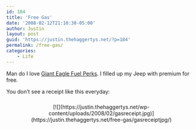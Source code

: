 ```yaml
---
id: 184
title: 'Free Gas'
date: '2008-02-12T21:10:30-05:00'
author: Justin
layout: post
guid: 'https://justin.thehaggertys.net/?p=184'
permalink: /free-gas/
categories:
    - Life
---
```


Man do I love [Giant Eagle Fuel Perks](http://www.gianteagle.com/Article.aspx?cntid=177048). I filled up my Jeep with premium for free.

You don’t see a receipt like this everyday:  
 <style type="text/css">
			#gallery-4 {
				margin: auto;
			}
			#gallery-4 .gallery-item {
				float: left;
				margin-top: 10px;
				text-align: center;
				width: 100%;
			}
			#gallery-4 img {
				border: 2px solid #cfcfcf;
			}
			#gallery-4 .gallery-caption {
				margin-left: 0;
			}
			/* see gallery_shortcode() in wp-includes/media.php */
		</style>

<div class="gallery galleryid-184 gallery-columns-1 gallery-size-medium" id="gallery-4"><dl class="gallery-item"> <dt class="gallery-icon portrait"> [![](https://justin.thehaggertys.net/wp-content/uploads/2008/02/gasreceipt.jpg)](https://justin.thehaggertys.net/free-gas/gasreceiptjpg/) </dt></dl>  
 </div>